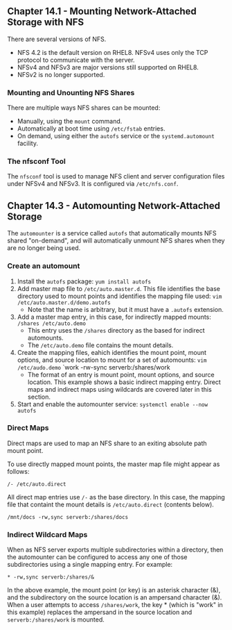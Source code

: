 ## Chapter 14.1 - Mounting Network-Attached Storage with NFS

There are several versions of NFS.

* NFS 4.2 is the default version on RHEL8. NFSv4 uses only the TCP protocol to communicate with the server.
* NFSv4 and NFSv3 are major versions still supported on RHEL8.
* NFSv2 is no longer supported.

### Mounting and Unounting NFS Shares

There are multiple ways NFS shares can be mounted:

* Manually, using the `mount` command.
* Automatically at boot time using `/etc/fstab` entries.
* On demand, using either the `autofs` service or the `systemd.automount` facility.

### The nfsconf Tool

The `nfsconf` tool is used to manage NFS client and server configuration files under NFSv4 and NFSv3. It is configured via `/etc/nfs.conf`. 

## Chapter 14.3 - Automounting Network-Attached Storage

The `automounter` is a service called `autofs` that automatically mounts NFS shared "on-demand", and will automatically unmount NFS shares when they are no longer being used.

### Create an automount

1. Install the `autofs` package: `yum install autofs`
1. Add master map file to `/etc/auto.master.d`. This file identifies the base directory used to mount points and identifies the mapping file used: `vim /etc/auto.master.d/demo.autofs`
    * Note that the name is arbitrary, but it must have a `.autofs` extension.
1. Add a master map entry, in this case, for indirectly mapped mounts:
    `/shares /etc/auto.demo`
    * This entry uses the `/shares` directory as the based for indirect automounts.
    * The `/etc/auto.demo` file contains the mount details.
1. Create the mapping files, eahich identifies the mount point, mount options, and source location to mount for a set of automounts: `vim /etc/audo.demo`
    `work -rw-sync serverb:/shares/work
    * The format of an entry is mount point, mount options, and source location. This example shows a basic indirect mapping entry. Direct maps and indirect maps using wildcards are covered later in this section.
1. Start and enable the automounter service: `systemctl enable --now autofs`

### Direct Maps

Direct maps are used to map an NFS share to an exiting absolute path mount point.

To use directly mapped mount points, the master map file might appear as follows:

`/- /etc/auto.direct`

All direct map entries use `/-` as the base directory. In this case, the mapping file that containt the mount details is `/etc/auto.direct` (contents below).

`/mnt/docs -rw,sync serverb:/shares/docs`

### Indirect Wildcard Maps

When as NFS server exports multiple subdirectories within a directory, then the automounter can be configured to access any one of those subdirectories using a single mapping entry. For example:

`* -rw,sync serverb:/shares/&`

In the above example, the mount point (or key) is an asterisk character (&), and the subdirectory on the source location is an ampersand character (&). When a user attempts to access `/shares/work`, the key * (which is "work" in this example) replaces the ampersand in the source location and `serverb:/shares/work` is mounted.
